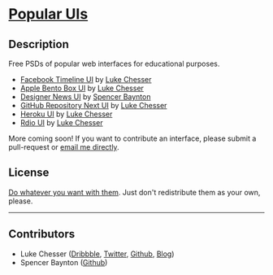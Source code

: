 # [Popular UIs](http://lukechesser.github.io/Popular-UIs/)

## Description

Free PSDs of popular web interfaces for educational purposes.

- [Facebook Timeline UI](http://imlk.me/16DQ7hr) by [Luke Chesser](https://github.com/lukechesser)
- [Apple Bento Box UI](http://imlk.me/12pGQbn) by [Luke Chesser](https://github.com/lukechesser)
- [Designer News UI](http://imlk.me/13kcy6L) by [Spencer Baynton](https://github.com/spencerbaynton)
- [GitHub Repository Next UI](http://imlk.me/17B56Zb) by [Luke Chesser](https://github.com/lukechesser)
- [Heroku UI](http://imlk.me/11AKed4) by [Luke Chesser](https://github.com/lukechesser)
- [Rdio UI](http://imlk.me/14L1Lnl) by [Luke Chesser](https://github.com/lukechesser)

More coming soon! If you want to contribute an interface, please submit a pull-request or [email me directly](mailto:luke@ooomf.com).

## License

[Do whatever you want with them](https://github.com/lukechesser/Popular-UIs/blob/gh-pages/LICENSE-MIT.md). Just don't redistribute them as your own, please.

<hr>

## Contributors
- Luke Chesser ([Dribbble](http://dribbble.com/lukechesser), [Twitter](https://twitter.com/lukechesser), [Github](https://github.com/lukechesser), [Blog](http://imluke.me/))
- Spencer Baynton ([Github](https://github.com/spencerbaynton))